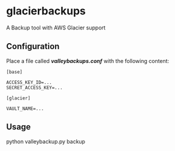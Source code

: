 # glacierbackups
A Backup tool with AWS Glacier support

## Configuration

Place a file called ***valleybackups.conf*** with the following content:

```
[base]

ACCESS_KEY_ID=...
SECRET_ACCESS_KEY=...

[glacier]

VAULT_NAME=...

```

## Usage

python valleybackup.py backup <file>
